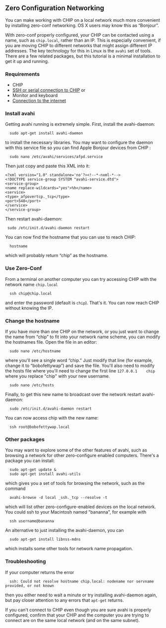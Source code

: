 ## Zero Configuration Networking
You can make working with CHIP on a local network much more convenient by installing zero-conf networking. OS X users may know this as “Bonjour”.

With zero-conf properly configured, your CHIP can be contacted using a name, such as `chip.local`, rather than an IP. This is especially convenient, if you are moving CHIP to different networks that might assign different IP addresses. The key technology for this in Linux is the `avahi` set of tools. There are a few related packages, but this tutorial is a minimal installation to get it up and running.

### Requirements
  * CHIP
  * [SSH or serial connection to CHIP](#headless-chip) or
  * Monitor and keyboard
  * [Connection to the internet](#connecting-c-h-i-p-to-wi-fi-with-nmcli)

### Install avahi
Getting avahi running is extremely simple. First, install the avahi-daemon:

```shell
  sudo apt-get install avahi-daemon
```

to install the necessary libraries. 
You may want to configure the daemon with this service file so you can find Apple Bonjour devices from CHIP :

```shell
  sudo nano /etc/avahi/services/afpd.service
```

Then just copy and paste this XML into it:

```shell
<?xml version="1.0" standalone='no'?><!--*-nxml-*-->
<!DOCTYPE service-group SYSTEM "avahi-service.dtd">
<service-group>
<name replace-wildcards="yes">%h</name>
<service>
<type>_afpovertcp._tcp</type>
<port>548</port>
</service>
</service-group>
```

Then restart avahi-daemon:

```shell
 sudo /etc/init.d/avahi-daemon restart
```

You can now find the hostname that you can use to reach CHIP:


```shell
  hostname
```

which will probably return “chip” as the hostname.

### Use Zero-Conf
From a terminal on another computer you can try accessing CHIP with the network name `chip.local`

```shell
  ssh chip@chip.local
```

and enter the password (default is `chip`). That's it. You can now reach CHIP without knowing the IP.

### Change the hostname
If you have more than one CHIP on the network, or you just want to change the name from “chip” to fit into your network name scheme, you can modify the hostnames file. Open the file in an editor:

```shell
  sudo nano /etc/hostname
```
  
where you'll see a single word “chip.” Just modify that line (for example, change it to “bobofettywap”) and save the file. 
You'll also need to modify the hosts file where you'll need to change the first line `127.0.0.1    chip` where you replace "chip" with your new username.

```shell
  sudo nano /etc/hosts
```

Finally, to get this new name to broadcast over the network restart avahi-daemon:

```shell
  sudo /etc/init.d/avahi-daemon restart
```
You can now access chip with the new name:

```shell
  ssh root@bobofettywap.local 
```

### Other packages
You may want to explore some of the other features of avahi, such as browsing a network for other zero-configure enabled computers. There's a package you can install:

```shell
  sudo apt-get update &
  sudo apt-get install avahi-utils
```

which gives you a set of tools for browsing the network, such as the command

```shell
  avahi-browse -d local _ssh._tcp --resolve -t
```
which will list other zero-configure-enabled devices on the local network. You could ssh to your Macintosh named "bananna", for example with 

```shell
  ssh username@bananna
```

An alternative to just installing the avahi-daemon, you can

```shell
  sudo apt-get install libnss-mdns
```

which installs some other tools for network name propagation.

### Troubleshooting
If your computer returns the error

```shell
  ssh: Could not resolve hostname chip.local: nodename nor servname provided, or not known
```

then you either need to wait a minute or try installing avahi-daemon again, but pay closer attention to any errors that `apt-get` returns.

If you can't connect to CHIP even though you are sure avahi is properly configured, confirm that your CHIP and the computer you are trying to connect are on the same local network (and on the same subnet).

